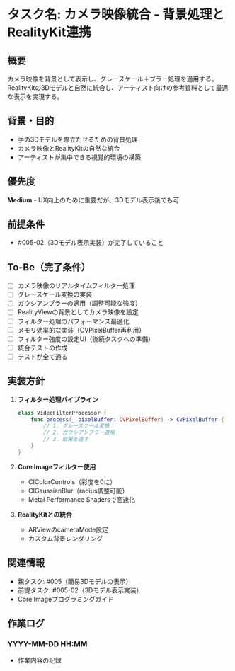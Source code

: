 # タスク名: カメラ映像統合 - 背景処理とRealityKit連携

## 概要
カメラ映像を背景として表示し、グレースケール＋ブラー処理を適用する。RealityKitの3Dモデルと自然に統合し、アーティスト向けの参考資料として最適な表示を実現する。

## 背景・目的
- 手の3Dモデルを際立たせるための背景処理
- カメラ映像とRealityKitの自然な統合
- アーティストが集中できる視覚的環境の構築

## 優先度
**Medium** - UX向上のために重要だが、3Dモデル表示後でも可

## 前提条件
- #005-02（3Dモデル表示実装）が完了していること

## To-Be（完了条件）
- [ ] カメラ映像のリアルタイムフィルター処理
- [ ] グレースケール変換の実装
- [ ] ガウシアンブラーの適用（調整可能な強度）
- [ ] RealityViewの背景としてカメラ映像を設定
- [ ] フィルター処理のパフォーマンス最適化
- [ ] メモリ効率的な実装（CVPixelBuffer再利用）
- [ ] フィルター強度の設定UI（後続タスクへの準備）
- [ ] 統合テストの作成
- [ ] テストが全て通る

## 実装方針
1. **フィルター処理パイプライン**
   ```swift
   class VideoFilterProcessor {
       func process(_ pixelBuffer: CVPixelBuffer) -> CVPixelBuffer {
           // 1. グレースケール変換
           // 2. ガウシアンブラー適用
           // 3. 結果を返す
       }
   }
   ```

2. **Core Imageフィルター使用**
   - CIColorControls（彩度を0に）
   - CIGaussianBlur（radius調整可能）
   - Metal Performance Shadersで高速化

3. **RealityKitとの統合**
   - ARViewのcameraMode設定
   - カスタム背景レンダリング

## 関連情報
- 親タスク: #005（簡易3Dモデルの表示）
- 前提タスク: #005-02（3Dモデル表示実装）
- Core Imageプログラミングガイド

## 作業ログ
### YYYY-MM-DD HH:MM
- 作業内容の記録